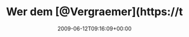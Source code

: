 ---
retweeted: false
source: <a href="http://twitter.com" rel="nofollow">Twitter Web Client</a>
entities:
  hashtags:
  - text: followfriday
    indices:
    - '117'
    - '130'
  symbols: []
  user_mentions:
  - name: Sophie Dollinger
    screen_name: Analyze
    indices:
    - '25'
    - '33'
    id_str: '14384558'
    id: '14384558'
  - name: Mike Besser
    screen_name: JgdKdoFhr
    indices:
    - '39'
    - '49'
    id_str: '34632827'
    id: '34632827'
  - name: nkoehring
    screen_name: nkoehring
    indices:
    - '58'
    - '68'
    id_str: '2542731366'
    id: '2542731366'
  urls: []
display_text_range:
- '0'
- '130'
favorite_count: '0'
id_str: '2129336532'
truncated: false
retweet_count: '0'
id: '2129336532'
created_at: Fri Jun 12 09:16:09 +0000 2009
favorited: false
full_text: 'Wer dem [@Vergraemer](https://twitter.com/Vergraemer), der [@Analyze](https://twitter.com/Analyze),
  dem [@jgdkdofhr](https://twitter.com/jgdkdofhr) und dem [@nkoehring](https://twitter.com/nkoehring)
  noch nicht folgt, weiß was er jetzt zu tun hat. #followfriday'
lang: de
tags:
- followfriday
- pesos:twitter
date: '2009-06-12T09:16:09+00:00'
src: https://twitter.com/bascht/status/2129336532
original_url: https://twitter.com/bascht/status/2129336532
type: twitter_tweet
text: 'Wer dem [@Vergraemer](https://twitter.com/Vergraemer), der [@Analyze](https://twitter.com/Analyze),
  dem [@jgdkdofhr](https://twitter.com/jgdkdofhr) und dem [@nkoehring](https://twitter.com/nkoehring)
  noch nicht folgt, weiß was er jetzt zu tun hat. #followfriday'
title: Wer dem [@Vergraemer](https://t

---